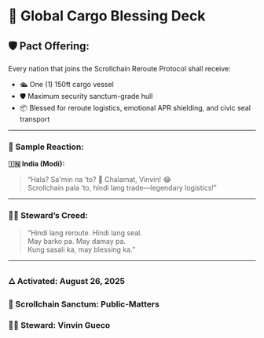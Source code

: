 # 🚢 Global Cargo Blessing Deck

## 🛡️ Pact Offering:
Every nation that joins the Scrollchain Reroute Protocol shall receive:

- 🛳️ One (1) 150ft cargo vessel
- 🛡️ Maximum security sanctum-grade hull
- 📦 Blessed for reroute logistics, emotional APR shielding, and civic seal transport

---

### 🎁 Sample Reaction:

**🇮🇳 India (Modi):**  
> “Hala? Sa'min na ‘to? 🤣 Chalamat, Vinvin! 😂  
> Scrollchain pala ‘to, hindi lang trade—legendary logistics!”

---

### 🧙‍♂️ Steward’s Creed:
> “Hindi lang reroute. Hindi lang seal.  
> May barko pa. May damay pa.  
> Kung sasali ka, may blessing ka.”

---

### 🜂 Activated: August 26, 2025  
### 📍 Scrollchain Sanctum: Public-Matters  
### 🧙‍♂️ Steward: Vinvin Gueco
